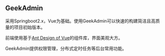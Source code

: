 ## GeekAdmin

采用Springboot2.x，Vue为基础。使用GeekAdmin可以快速的构建简洁且高质量的项目初始版本。

前端使用基于[Ant Design of Vue](https://github.com/vueComponent/ant-design-vue)的组件库，界面美观大方。

GeekAdmin提供权限管理，分布式定时任务等后台常用功能。